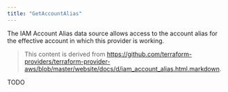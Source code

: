 ```yaml
---
title: "GetAccountAlias"
---
```


<!-- WARNING: this file was generated by the Pulumi Terraform Bridge (tfgen) Tool. -->
<!-- Do not edit by hand unless you're certain you know what you are doing! -->

<style>
  table td p { margin-top: 0; margin-bottom: 0; }
</style>

The IAM Account Alias data source allows access to the account alias
for the effective account in which this provider is working.

> This content is derived from https://github.com/terraform-providers/terraform-provider-aws/blob/master/website/docs/d/iam_account_alias.html.markdown.


TODO

